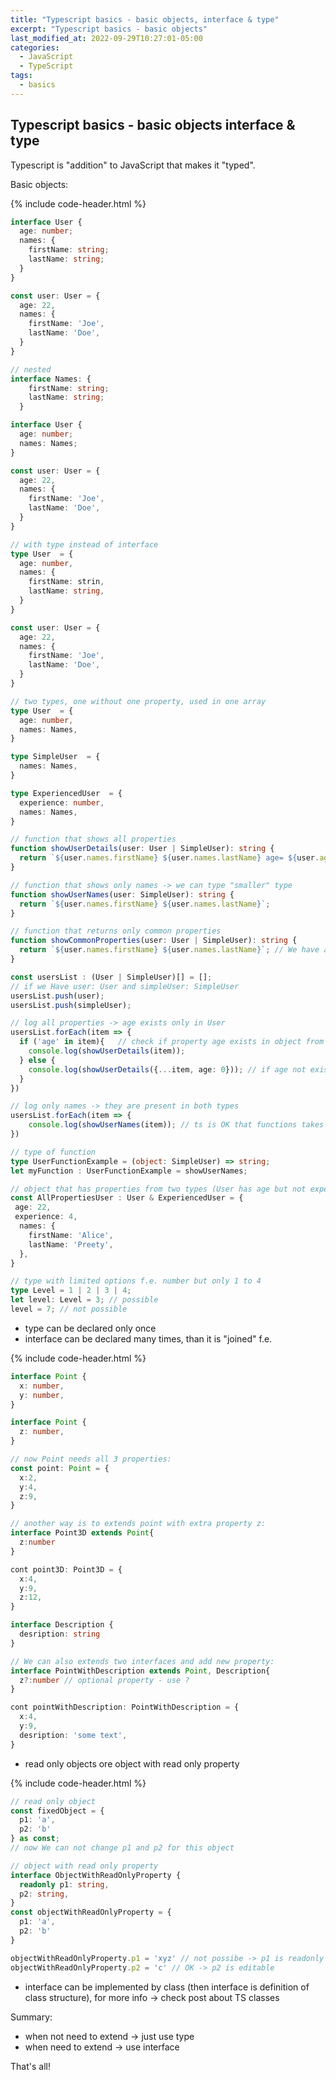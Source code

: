 ```yaml
---
title: "Typescript basics - basic objects, interface & type"
excerpt: "Typescript basics - basic objects"
last_modified_at: 2022-09-29T10:27:01-05:00
categories:
  - JavaScript
  - TypeScript
tags: 
  - basics
---
```


<!-- short introduction -->
## Typescript basics - basic objects interface & type

Typescript is "addition" to JavaScript that makes it "typed".

Basic objects:

{% include code-header.html %}
```ts
interface User {
  age: number;
  names: {
    firstName: string;
    lastName: string;
  }
}

const user: User = {
  age: 22,
  names: {
    firstName: 'Joe',
    lastName: 'Doe',
  }
}

// nested
interface Names: {
    firstName: string;
    lastName: string;
  }

interface User {
  age: number;
  names: Names;
}

const user: User = {
  age: 22,
  names: {
    firstName: 'Joe',
    lastName: 'Doe',
  }
}

// with type instead of interface
type User  = {
  age: number,
  names: {
    firstName: strin,
    lastName: string,
  }
}

const user: User = {
  age: 22,
  names: {
    firstName: 'Joe',
    lastName: 'Doe',
  }
}

// two types, one without one property, used in one array
type User  = {
  age: number,
  names: Names,
}

type SimpleUser  = {
  names: Names,
}

type ExperiencedUser  = {
  experience: number,
  names: Names,
}

// function that shows all properties
function showUserDetails(user: User | SimpleUser): string {
  return `${user.names.firstName} ${user.names.lastName} age= ${user.age}`;
}

// function that shows only names -> we can type "smaller" type
function showUserNames(user: SimpleUser): string {
  return `${user.names.firstName} ${user.names.lastName}`;
}

// function that returns only common properties
function showCommonProperties(user: User | SimpleUser): string {
  return `${user.names.firstName} ${user.names.lastName}`; // We have acces here only to common properties, age is not available here
}

const usersList : (User | SimpleUser)[] = [];
// if we Have user: User and simpleUser: SimpleUser
usersList.push(user);
usersList.push(simpleUser);

// log all properties -> age exists only in User
usersList.forEach(item => {
  if ('age' in item){   // check if property age exists in object from list
    console.log(showUserDetails(item));
  } else {
    console.log(showUserDetails({...item, age: 0})); // if age not exists, let's add it with value = 0
  }
})

// log only names -> they are present in both types
usersList.forEach(item => {
    console.log(showUserNames(item)); // ts is OK that functions takes SimpleUser and we have User (both have names property that function use)
})

// type of function
type UserFunctionExample = (object: SimpleUser) => string;
let myFunction : UserFunctionExample = showUserNames;

// object that has properties from two types (User has age but not experience, ExeriencedUser has experience, but not age, We want to have object with both)
const AllPropertiesUser : User & ExperiencedUser = {
 age: 22,
 experience: 4,
  names: {
    firstName: 'Alice',
    lastName: 'Preety',
  },
}

// type with limited options f.e. number but only 1 to 4
type Level = 1 | 2 | 3 | 4;
let level: Level = 3; // possible
level = 7; // not possible

```

- type can be declared only once
- interface can be declared many times, than it is "joined" f.e.

{% include code-header.html %}
```ts
interface Point {
  x: number,
  y: number,
}

interface Point {
  z: number,
}

// now Point needs all 3 properties:
const point: Point = {
  x:2,
  y:4,
  z:9,
}

// another way is to extends point with extra property z:
interface Point3D extends Point{
  z:number
}

cont point3D: Point3D = {
  x:4,
  y:9,
  z:12,
}

interface Description {
  desription: string
}

// We can also extends two interfaces and add new property:
interface PointWithDescription extends Point, Description{
  z?:number // optional property - use ?
}

cont pointWithDescription: PointWithDescription = {
  x:4,
  y:9,
  desription: 'some text',
}
```

- read only objects ore object with read only property

{% include code-header.html %}
```ts
// read only object
const fixedObject = {
  p1: 'a',
  p2: 'b'
} as const;
// now We can not change p1 and p2 for this object

// object with read only property
interface ObjectWithReadOnlyProperty {
  readonly p1: string,
  p2: string,
}
const objectWithReadOnlyProperty = {
  p1: 'a',
  p2: 'b'
}

objectWithReadOnlyProperty.p1 = 'xyz' // not possibe -> p1 is readonly
objectWithReadOnlyProperty.p2 = 'c' // OK -> p2 is editable

```

- interface can be implemented by class (then interface is definition of class structure), for more info -> check post about TS classes

Summary:
- when not need to extend -> just use type
- when need to extend -> use interface

That's all!






